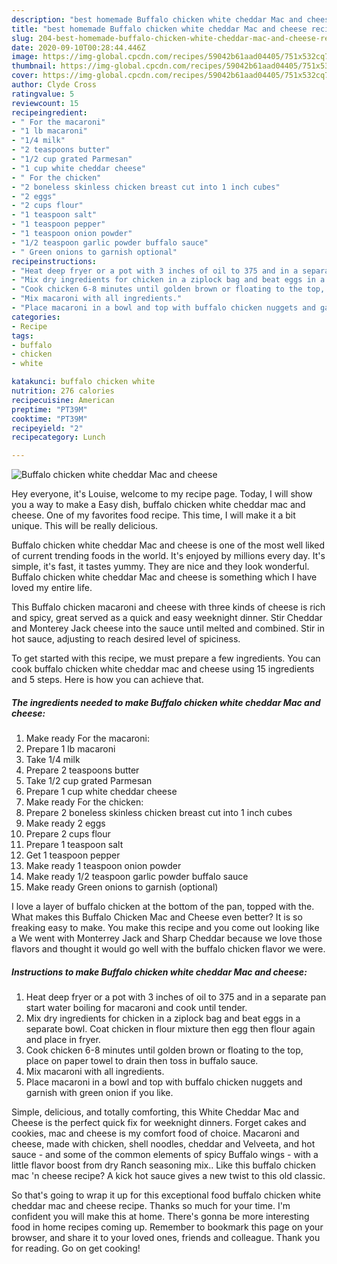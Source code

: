 ```yaml
---
description: "best homemade Buffalo chicken white cheddar Mac and cheese recipe | how to make the best Buffalo chicken white cheddar Mac and cheese"
title: "best homemade Buffalo chicken white cheddar Mac and cheese recipe | how to make the best Buffalo chicken white cheddar Mac and cheese"
slug: 204-best-homemade-buffalo-chicken-white-cheddar-mac-and-cheese-recipe-how-to-make-the-best-buffalo-chicken-white-cheddar-mac-and-cheese
date: 2020-09-10T00:28:44.446Z
image: https://img-global.cpcdn.com/recipes/59042b61aad04405/751x532cq70/buffalo-chicken-white-cheddar-mac-and-cheese-recipe-main-photo.jpg
thumbnail: https://img-global.cpcdn.com/recipes/59042b61aad04405/751x532cq70/buffalo-chicken-white-cheddar-mac-and-cheese-recipe-main-photo.jpg
cover: https://img-global.cpcdn.com/recipes/59042b61aad04405/751x532cq70/buffalo-chicken-white-cheddar-mac-and-cheese-recipe-main-photo.jpg
author: Clyde Cross
ratingvalue: 5
reviewcount: 15
recipeingredient:
- " For the macaroni"
- "1 lb macaroni"
- "1/4 milk"
- "2 teaspoons butter"
- "1/2 cup grated Parmesan"
- "1 cup white cheddar cheese"
- " For the chicken"
- "2 boneless skinless chicken breast cut into 1 inch cubes"
- "2 eggs"
- "2 cups flour"
- "1 teaspoon salt"
- "1 teaspoon pepper"
- "1 teaspoon onion powder"
- "1/2 teaspoon garlic powder buffalo sauce"
- " Green onions to garnish optional"
recipeinstructions:
- "Heat deep fryer or a pot with 3 inches of oil to 375 and in a separate pan start water boiling for macaroni and cook until tender."
- "Mix dry ingredients for chicken in a ziplock bag and beat eggs in a separate bowl. Coat chicken in flour mixture then egg then flour again and place in fryer."
- "Cook chicken 6-8 minutes until golden brown or floating to the top, place on paper towel to drain then toss in buffalo sauce."
- "Mix macaroni with all ingredients."
- "Place macaroni in a bowl and top with buffalo chicken nuggets and garnish with green onion if you like."
categories:
- Recipe
tags:
- buffalo
- chicken
- white

katakunci: buffalo chicken white 
nutrition: 276 calories
recipecuisine: American
preptime: "PT39M"
cooktime: "PT39M"
recipeyield: "2"
recipecategory: Lunch

---
```



![Buffalo chicken white cheddar Mac and cheese](https://img-global.cpcdn.com/recipes/59042b61aad04405/751x532cq70/buffalo-chicken-white-cheddar-mac-and-cheese-recipe-main-photo.jpg)

Hey everyone, it's Louise, welcome to my recipe page. Today, I will show you a way to make a Easy dish, buffalo chicken white cheddar mac and cheese. One of my favorites food recipe. This time, I will make it a bit unique. This will be really delicious.

Buffalo chicken white cheddar Mac and cheese is one of the most well liked of current trending foods in the world. It's enjoyed by millions every day. It's simple, it's fast, it tastes yummy. They are nice and they look wonderful. Buffalo chicken white cheddar Mac and cheese is something which I have loved my entire life.

This Buffalo chicken macaroni and cheese with three kinds of cheese is rich and spicy, great served as a quick and easy weeknight dinner. Stir Cheddar and Monterey Jack cheese into the sauce until melted and combined. Stir in hot sauce, adjusting to reach desired level of spiciness.


To get started with this recipe, we must prepare a few ingredients. You can cook buffalo chicken white cheddar mac and cheese using 15 ingredients and 5 steps. Here is how you can achieve that.

<!--inarticleads1-->

##### The ingredients needed to make Buffalo chicken white cheddar Mac and cheese:

1. Make ready  For the macaroni:
1. Prepare 1 lb macaroni
1. Take 1/4 milk
1. Prepare 2 teaspoons butter
1. Take 1/2 cup grated Parmesan
1. Prepare 1 cup white cheddar cheese
1. Make ready  For the chicken:
1. Prepare 2 boneless skinless chicken breast cut into 1 inch cubes
1. Make ready 2 eggs
1. Prepare 2 cups flour
1. Prepare 1 teaspoon salt
1. Get 1 teaspoon pepper
1. Make ready 1 teaspoon onion powder
1. Make ready 1/2 teaspoon garlic powder buffalo sauce
1. Make ready  Green onions to garnish (optional)


I love a layer of buffalo chicken at the bottom of the pan, topped with the. What makes this Buffalo Chicken Mac and Cheese even better? It is so freaking easy to make. You make this recipe and you come out looking like a We went with Monterrey Jack and Sharp Cheddar because we love those flavors and thought it would go well with the buffalo chicken flavor we were. 

<!--inarticleads2-->

##### Instructions to make Buffalo chicken white cheddar Mac and cheese:

1. Heat deep fryer or a pot with 3 inches of oil to 375 and in a separate pan start water boiling for macaroni and cook until tender.
1. Mix dry ingredients for chicken in a ziplock bag and beat eggs in a separate bowl. Coat chicken in flour mixture then egg then flour again and place in fryer.
1. Cook chicken 6-8 minutes until golden brown or floating to the top, place on paper towel to drain then toss in buffalo sauce.
1. Mix macaroni with all ingredients.
1. Place macaroni in a bowl and top with buffalo chicken nuggets and garnish with green onion if you like.


Simple, delicious, and totally comforting, this White Cheddar Mac and Cheese is the perfect quick fix for weeknight dinners. Forget cakes and cookies, mac and cheese is my comfort food of choice. Macaroni and cheese, made with chicken, shell noodles, cheddar and Velveeta, and hot sauce - and some of the common elements of spicy Buffalo wings - with a little flavor boost from dry Ranch seasoning mix.. Like this buffalo chicken mac &#39;n cheese recipe? A kick hot sauce gives a new twist to this old classic. 

So that's going to wrap it up for this exceptional food buffalo chicken white cheddar mac and cheese recipe. Thanks so much for your time. I'm confident you will make this at home. There's gonna be more interesting food in home recipes coming up. Remember to bookmark this page on your browser, and share it to your loved ones, friends and colleague. Thank you for reading. Go on get cooking!
